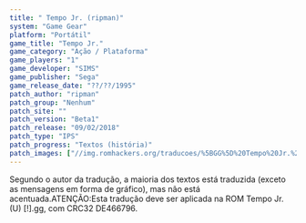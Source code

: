 ```yaml
---
title: " Tempo Jr. (ripman)"
system: "Game Gear"
platform: "Portátil"
game_title: "Tempo Jr."
game_category: "Ação / Plataforma"
game_players: "1"
game_developer: "SIMS"
game_publisher: "Sega"
game_release_date: "??/??/1995"
patch_author: "ripman"
patch_group: "Nenhum"
patch_site: ""
patch_version: "Beta1"
patch_release: "09/02/2018"
patch_type: "IPS"
patch_progress: "Textos (história)"
patch_images: ["//img.romhackers.org/traducoes/%5BGG%5D%20Tempo%20Jr.%20-%20ripman%20-%201.png","//img.romhackers.org/traducoes/%5BGG%5D%20Tempo%20Jr.%20-%20ripman%20-%202.png","//img.romhackers.org/traducoes/%5BGG%5D%20Tempo%20Jr.%20-%20ripman%20-%203.png"]
---
```

Segundo o autor da tradução, a maioria dos textos está traduzida (exceto as mensagens em forma de gráfico), mas não está acentuada.ATENÇÃO:Esta tradução deve ser aplicada na ROM Tempo Jr. (U) [!].gg, com CRC32 DE466796.